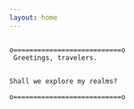 ```yaml
---
layout: home
---
```


<code>
o===========================o
 Greetings, travelers.    

 Shall we explore my realms?     
o===========================o
</code>
